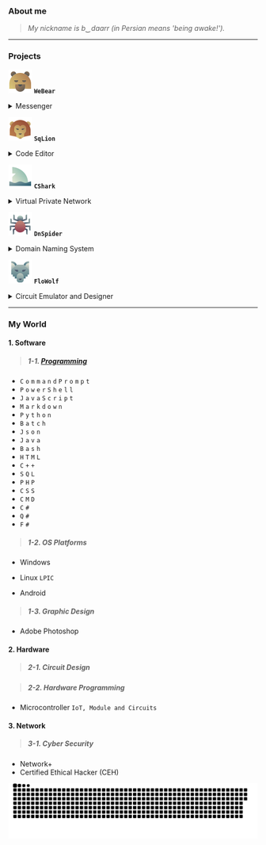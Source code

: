 ### **About me**

> *My nickname is b‿daarr (in Persian means 'being awake!').*

---

### **Projects**

![bear](https://github.com/xqb-dpx/xqb-dpx/blob/main/img/icons/bear.png) **`WeBear`**
<details><summary>Messenger</summary>
</details>

![bear](https://github.com/xqb-dpx/xqb-dpx/blob/main/img/icons/lion.png) **`SqLion`**
<details><summary>Code Editor</summary>
</details>

![bear](https://github.com/xqb-dpx/xqb-dpx/blob/main/img/icons/shark.png) **`CShark`**
<details><summary>Virtual Private Network</summary>
</details>

![bear](https://github.com/xqb-dpx/xqb-dpx/blob/main/img/icons/spider.png) **`DnSpider`**
<details><summary>Domain Naming System</summary>
</details>

![bear](https://github.com/xqb-dpx/xqb-dpx/blob/main/img/icons/wolf.png) **`FloWolf`**
<details><summary>Circuit Emulator and Designer</summary>
</details>

---

### **My World**

#### 1. **Software**
   
> ##### 1-1. [Programming](https://github.com/xqb-dpx/xqb-dpx/blob/main/LANGUAGES.md)

- `C` `o` `m` `m` `a` `n` `d` `P` `r` `o` `m` `p` `t`
- `P` `o` `w` `e` `r` `S` `h` `e` `l` `l`
- `J` `a` `v` `a` `S` `c` `r` `i` `p` `t`
- `M` `a` `r` `k` `d` `o` `w` `n`
- `P` `y` `t` `h` `o` `n`
- `B` `a` `t` `c` `h`
- `J` `s` `o` `n`
- `J` `a` `v` `a`
- `B` `a` `s` `h`
- `H` `T` `M` `L`
- `C` `+` `+`
- `S` `Q` `L`
- `P` `H` `P`
- `C` `S` `S`
- `C` `M` `D`
- `C` `#`
- `Q` `#`
- `F` `#`

> ##### 1-2. OS Platforms

- Windows

- Linux `LPIC`

- Android

> ##### 1-3. Graphic Design

- Adobe Photoshop

#### 2. **Hardware**

> ##### 2-1. Circuit Design

> ##### 2-2. Hardware Programming

- Microcontroller `IoT, Module and Circuits`

#### 3. **Network**

> ##### 3-1. Cyber Security

- Network+
- Certified Ethical Hacker (CEH)

![bear](https://github.com/xqb-dpx/xqb-dpx/blob/main/img/footer.svg)
